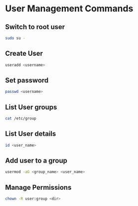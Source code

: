 # User Management Commands

## Switch to root user

```sh
sudo su -
```

## Create User

```sh
useradd <username>
```

## Set password

```sh
passwd <username>
```

## List User groups

```sh
cat /etc/group
```

## List User details

```sh
id <user_name>
```

## Add user to a group

```sh
usermod -aG <group_name> <user_name>
```

## Manage Permissions

```sh
chown -R user:group <dir>

```